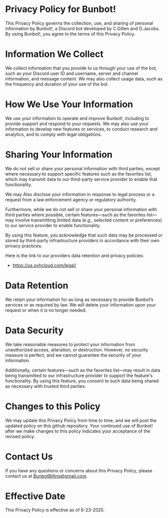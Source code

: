 # Privacy Policy for Bunbot!

This Privacy Policy governs the collection, use, and sharing of personal information by Bunbot!, a Discord bot developed by C.Gillen and D.Jacobs. By using Bunbot!, you agree to the terms of this Privacy Policy.

# Information We Collect

We collect information that you provide to us through your use of the bot, such as your Discord user ID and username, server and channel information, and message content. We may also collect usage data, such as the frequency and duration of your use of the bot.

# How We Use Your Information

We use your information to operate and improve Bunbot!, including to provide support and respond to your requests. We may also use your information to develop new features or services, to conduct research and analytics, and to comply with legal obligations.

# Sharing Your Information

We do not sell or share your personal information with third parties, except where necessary to support specific features such as the favorites list, which may transmit data to our third-party service provider to enable that functionality. 



We may Also disclose your information in response to legal process or a request from a law enforcement agency or regulatory authority. 



Furthermore, while we do not sell or share your personal information with third parties where possible, certain features—such as the favorites list—may involve transmitting limited data (e.g., selected content or preferences) to our service provider to enable functionality. 


By using this feature, you acknowledge that such data may be processed or stored by third-party infrastructure providers in accordance with their own privacy practices.

Here is the link to our providers data retention and privacy policies:

- https://us.ovhcloud.com/legal/

# Data Retention

We retain your information for as long as necessary to provide Bunbot’s services or as required by law. We will delete your information upon your request or when it is no longer needed.

# Data Security

We take reasonable measures to protect your information from unauthorized access, alteration, or destruction. However, no security measure is perfect, and we cannot guarantee the security of your information.



Additionally, certain features—such as the favorites list—may result in data being transmitted to our infrastructure provider to support the feature's functionality. By using this feature, you consent to such data being shared as necessary with trusted third parties.

# Changes to this Policy

We may update this Privacy Policy from time to time, and we will post the updated policy on this github repository. Your continued use of Bunbot! after we make changes to this policy indicates your acceptance of the revised policy.

# Contact Us

If you have any questions or concerns about this Privacy Policy, please contact us at BunbotBilling@gmail.com.

# Effective Date

This Privacy Policy is effective as of 6-23-2025.
